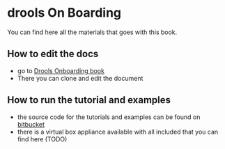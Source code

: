 # drools On Boarding

You can find here all the materials that goes with this book.

## How to edit the docs

* go to [Drools Onboarding book](https://www.gitbook.com/book/nheron/droolsonboarding/details)
* There you can clone and edit the document

## How to run the tutorial and examples 

* the source code for the tutorials and examples can be found on [bitbucket](https://bitbucket.org/nheron/droolscourse)
* there is a virtual box appliance available with all included that you can find here \(TODO\) 

